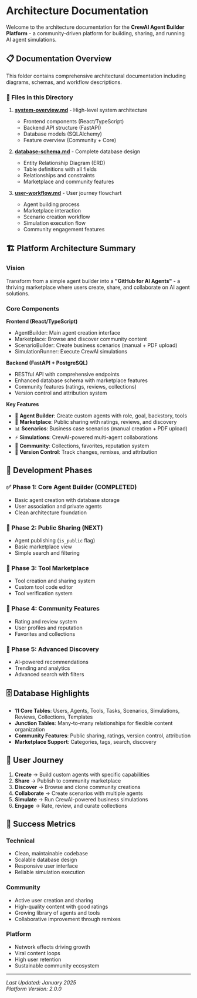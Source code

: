 # Architecture Documentation

Welcome to the architecture documentation for the **CrewAI Agent Builder Platform** - a community-driven platform for building, sharing, and running AI agent simulations.

## 📋 Documentation Overview

This folder contains comprehensive architectural documentation including diagrams, schemas, and workflow descriptions.

### 📁 Files in this Directory

1. **[system-overview.md](./system-overview.md)** - High-level system architecture
   - Frontend components (React/TypeScript)
   - Backend API structure (FastAPI)
   - Database models (SQLAlchemy)
   - Feature overview (Community + Core)

2. **[database-schema.md](./database-schema.md)** - Complete database design
   - Entity Relationship Diagram (ERD)
   - Table definitions with all fields
   - Relationships and constraints
   - Marketplace and community features

3. **[user-workflow.md](./user-workflow.md)** - User journey flowchart
   - Agent building process
   - Marketplace interaction
   - Scenario creation workflow
   - Simulation execution flow
   - Community engagement features

## 🏗️ Platform Architecture Summary

### Vision
Transform from a simple agent builder into a **"GitHub for AI Agents"** - a thriving marketplace where users create, share, and collaborate on AI agent solutions.

### Core Components

**Frontend (React/TypeScript)**
- AgentBuilder: Main agent creation interface
- Marketplace: Browse and discover community content
- ScenarioBuilder: Create business scenarios (manual + PDF upload)
- SimulationRunner: Execute CrewAI simulations

**Backend (FastAPI + PostgreSQL)**
- RESTful API with comprehensive endpoints
- Enhanced database schema with marketplace features
- Community features (ratings, reviews, collections)
- Version control and attribution system

**Key Features**
- 🤖 **Agent Builder**: Create custom agents with role, goal, backstory, tools
- 🏪 **Marketplace**: Public sharing with ratings, reviews, and discovery
- 📊 **Scenarios**: Business case scenarios (manual creation + PDF upload)
- ⚡ **Simulations**: CrewAI-powered multi-agent collaborations
- 👥 **Community**: Collections, favorites, reputation system
- 🔄 **Version Control**: Track changes, remixes, and attribution

## 🚀 Development Phases

### ✅ Phase 1: Core Agent Builder (COMPLETED)
- Basic agent creation with database storage
- User association and private agents
- Clean architecture foundation

### 🎯 Phase 2: Public Sharing (NEXT)
- Agent publishing (`is_public` flag)
- Basic marketplace view
- Simple search and filtering

### 🔧 Phase 3: Tool Marketplace
- Tool creation and sharing system
- Custom tool code editor
- Tool verification system

### 👥 Phase 4: Community Features
- Rating and review system
- User profiles and reputation
- Favorites and collections

### 🧠 Phase 5: Advanced Discovery
- AI-powered recommendations
- Trending and analytics
- Advanced search with filters

## 🗄️ Database Highlights

- **11 Core Tables**: Users, Agents, Tools, Tasks, Scenarios, Simulations, Reviews, Collections, Templates
- **Junction Tables**: Many-to-many relationships for flexible content organization
- **Community Features**: Public sharing, ratings, version control, attribution
- **Marketplace Support**: Categories, tags, search, discovery

## 🔄 User Journey

1. **Create** → Build custom agents with specific capabilities
2. **Share** → Publish to community marketplace
3. **Discover** → Browse and clone community creations
4. **Collaborate** → Create scenarios with multiple agents
5. **Simulate** → Run CrewAI-powered business simulations
6. **Engage** → Rate, review, and curate collections

## 🎯 Success Metrics

### Technical
- Clean, maintainable codebase
- Scalable database design
- Responsive user interface
- Reliable simulation execution

### Community
- Active user creation and sharing
- High-quality content with good ratings
- Growing library of agents and tools
- Collaborative improvement through remixes

### Platform
- Network effects driving growth
- Viral content loops
- High user retention
- Sustainable community ecosystem

---

*Last Updated: January 2025*  
*Platform Version: 2.0.0* 